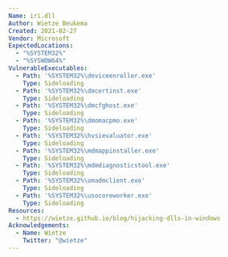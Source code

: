 ```yaml
---
Name: iri.dll
Author: Wietze Beukema
Created: 2021-02-27
Vendor: Microsoft
ExpectedLocations:
  - "%SYSTEM32%"
  - "%SYSWOW64%"
VulnerableExecutables:
  - Path: '%SYSTEM32%\deviceenroller.exe'
    Type: Sideloading
  - Path: '%SYSTEM32%\dmcertinst.exe'
    Type: Sideloading
  - Path: '%SYSTEM32%\dmcfghost.exe'
    Type: Sideloading
  - Path: '%SYSTEM32%\dmomacpmo.exe'
    Type: Sideloading
  - Path: '%SYSTEM32%\hvsievaluator.exe'
    Type: Sideloading
  - Path: '%SYSTEM32%\mdmappinstaller.exe'
    Type: Sideloading
  - Path: '%SYSTEM32%\mdmdiagnosticstool.exe'
    Type: Sideloading
  - Path: '%SYSTEM32%\omadmclient.exe'
    Type: Sideloading
  - Path: '%SYSTEM32%\usocoreworker.exe'
    Type: Sideloading
Resources:
  - https://wietze.github.io/blog/hijacking-dlls-in-windows
Acknowledgements:
  - Name: Wietze
    Twitter: "@wietze"
---
```


